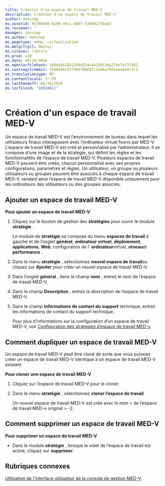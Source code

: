 ```yaml
---
title: Création d'un espace de travail MED-V
description: Création d'un espace de travail MED-V
author: dansimp
ms.assetid: 9578bb99-8a09-44c1-b88f-538901f16ad3
ms.reviewer: ''
manager: dansimp
ms.author: dansimp
ms.pagetype: mdop, virtualization
ms.mktglfcycl: deploy
ms.sitesec: library
ms.prod: w10
ms.date: 06/16/2016
ms.openlocfilehash: 189da6b28515f0d234c8a258138a27be7a7375d2
ms.sourcegitcommit: 354664bc527d93f80687cd2eba70d1eea024c7c3
ms.translationtype: MT
ms.contentlocale: fr-FR
ms.lasthandoff: 06/26/2020
ms.locfileid: "10810811"
---
```

# Création d'un espace de travail MED-V


Un espace de travail MED-V est l’environnement de bureau dans lequel les utilisateurs finaux interagissent avec l’ordinateur virtuel fourni par MED-V. L’espace de travail MED-V est créé et personnalisé par l’administrateur. Il se compose d’une image et de la stratégie, qui définit les règles et les fonctionnalités de l’espace de travail MED-V. Plusieurs espaces de travail MED-V peuvent être créés, chacun personnalisé avec ses propres configurations, paramètres et règles. Un utilisateur, un groupe ou plusieurs utilisateurs ou groupes peuvent être associés à chaque espace de travail MED-V, rendant ainsi l’espace de travail MED-V disponible uniquement pour les ordinateurs des utilisateurs ou des groupes associés.

## Ajouter un espace de travail MED-V


**Pour ajouter un espace de travail MED-V**

1.  Cliquez sur le bouton de gestion des **stratégies** pour ouvrir le module **stratégie** .

    Le module de **stratégie** se compose du menu **espaces de travail** à gauche et de l’onglet **général**, **ordinateur virtuel**, **déploiement**, **applications**, **Web**, configuration de l' **ordinateur**virtuel, **réseau**et **performance** .

2.  Dans le menu **stratégie** , sélectionnez **nouvel espace de travail**ou cliquez sur **Ajouter** pour créer un nouvel espace de travail MED-V.

3.  Dans l’onglet **général** , dans le champ **nom** , entrez le nom de l’espace de travail MED-V.

4.  Dans le champ **Description** , entrez la description de l’espace de travail MED-V.

5.  Dans le champ **informations de contact du support** technique, entrez les informations de contact du support technique.

    Pour plus d’informations sur la configuration d’un espace de travail MED-V, voir [Configuration des stratégies d’espace de travail MED-v](configuring-med-v-workspace-policies.md).

## Comment dupliquer un espace de travail MED-V


Un espace de travail MED-V peut être cloné de sorte que vous puissiez créer un espace de travail MED-V identique à un espace de travail MED-V existant.

**Pour cloner une espace de travail MED-V**

1.  Cliquez sur l’espace de travail MED-V pour le cloner.

2.  Dans le menu **stratégie** , sélectionnez **cloner l’espace de travail**.

    Un nouvel espace de travail MED-V est créé avec le nom &lt; de l’espace de travail MED-v original &gt; -2.

## Comment supprimer un espace de travail MED-V


**Pour supprimer un espace de travail MED-V**

-   Dans le module **stratégie** , lorsque le volet de l’espace de travail est activé, cliquez sur **supprimer**.

## Rubriques connexes


[Utilisation de l'interface utilisateur de la console de gestion MED-V](using-the-med-v-management-console-user-interface.md)

 

 





